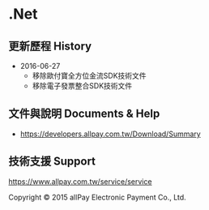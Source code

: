 # .Net

## 更新歷程 History

- 2016-06-27
	- 移除歐付寶全方位金流SDK技術文件
	- 移除電子發票整合SDK技術文件

## 文件與說明 Documents & Help

- https://developers.allpay.com.tw/Download/Summary

## 技術支援 Support

https://www.allpay.com.tw/service/service

Copyright © 2015 allPay Electronic Payment Co., Ltd.